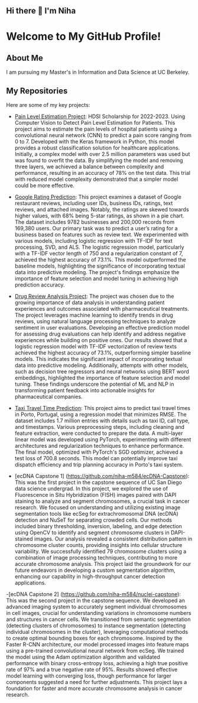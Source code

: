 ## Hi there 👋 I'm Niha

# Welcome to My GitHub Profile!

## About Me
I am pursuing my Master's in Information and Data Science at UC Berkeley. 

## My Repositories
Here are some of my key projects:

- [Pain Level Estimation Project](https://github.com/niha-m584/2022-2023_HDSI_Project): HDSI Scholarship for 2022-2023. Using Computer Vision to Detect Pain Level Estimation for Patients. This project aims to estimate the pain levels of hospital patients using a convolutional neural network (CNN) to predict a pain score ranging from 0 to 7. Developed with the Keras framework in Python, this model provides a robust classification solution for healthcare applications. Initially, a complex model with over 2.5 million parameters was used but was found to overfit the data. By simplifying the model and removing three layers, we achieved a balance between complexity and performance, resulting in an accuracy of 78% on the test data. This trial with reduced model complexity demonstrated that a simpler model could be more effective.
  
- [Google Rating Prediction](https://github.com/niha-m584/google_rating_prediction): This project examines a dataset of Google restaurant reviews, including user IDs, business IDs, ratings, text reviews, and attached images. Notably, the ratings are skewed towards higher values, with 68% being 5-star ratings, as shown in a pie chart. The dataset includes 9782 businesses and 200,000 records from 169,380 users. Our primary task was to predict a user’s rating for a business based on features such as review text. We experimented with various models, including logistic regression with TF-IDF for text processing, SVD, and ALS. The logistic regression model, particularly with a TF-IDF vector length of 750 and a regularization constant of 7, achieved the highest accuracy of 73.1%. This model outperformed the baseline models, highlighting the significance of incorporating textual data into predictive modeling. The project's findings emphasize the importance of feature selection and model tuning in achieving high prediction accuracy.
  
- [Drug Review Analysis Project](https://github.com/niha-m584/DrugReviewAnalysisProject): The project was chosen due to the growing importance of data analysis in understanding patient experiences and outcomes associated with pharmaceutical treatments. The project leverages machine learning to identify trends in drug reviews, using natural language processing techniques to analyze sentiment in user evaluations. Developing an effective prediction model for assessing drug evaluations can help identify and address negative experiences while building on positive ones. Our results showed that a logistic regression model with TF-IDF vectorization of review texts achieved the highest accuracy of 73.1%, outperforming simpler baseline models. This indicates the significant impact of incorporating textual data into predictive modeling. Additionally, attempts with other models, such as decision tree regressors and neural networks using BERT word embeddings, highlighted the importance of feature selection and model tuning. These findings underscore the potential of ML and NLP in transforming patient feedback into actionable insights for pharmaceutical companies.

- [Taxi Travel Time Prediction](https://github.com/niha-m584/kaggle_competition_sp23): This project aims to predict taxi travel times in Porto, Portugal, using a regression model that minimizes RMSE. The dataset includes 1.7 million entries with details such as taxi ID, call type, and timestamps. Various preprocessing steps, including cleaning and feature extraction, were conducted to prepare the data. A multi-layer linear model was developed using PyTorch, experimenting with different architectures and regularization techniques to enhance performance. The final model, optimized with PyTorch's SGD optimizer, achieved a test loss of 700.8 seconds. This model can potentially improve taxi dispatch efficiency and trip planning accuracy in Porto's taxi system.
  
- [ecDNA Capstone 1] (https://github.com/niha-m584/ecDNA-Capstone): This was the first project in the capstone sequence of UC San Diego data science undergrad. In this project, we explored the use of Fluorescence in Situ Hybridization (FISH) images paired with DAPI staining to analyze and segment chromosomes, a crucial task in cancer research. We focused on understanding and utilizing existing image segmentation tools like ecSeg for extrachromosomal DNA (ecDNA) detection and NuSeT for separating crowded cells. Our methods included binary thresholding, inversion, labeling, and edge detection using OpenCV to identify and segment chromosome clusters in DAPI-stained images. Our analysis revealed a consistent distribution pattern in chromosome cluster counts, providing insights into cellular structure variability. We successfully identified 79 chromosome clusters using a combination of image processing techniques, contributing to more accurate chromosome analysis. This project laid the groundwork for our future endeavors in developing a custom segmentation algorithm, enhancing our capability in high-throughput cancer detection applications.

-[ecDNA Capstone 2] (https://github.com/niha-m584/nuclei-capstone): This was the second project in the capstone sequence. We developed an advanced imaging system to accurately segment individual chromosomes in cell images, crucial for understanding variations in chromosome numbers and structures in cancer cells. We transitioned from semantic segmentation (detecting clusters of chromosomes) to instance segmentation (detecting individual chromosomes in the cluster), leveraging computational methods to create optimal bounding boxes for each chromosome. Inspired by the Faster R-CNN architecture, our model processed images into feature maps using a pre-trained convolutional neural network from ecSeg. We trained the model using the Adam optimization algorithm and validated performance with binary cross-entropy loss, achieving a high true positive rate of 97% and a true negative rate of 95%. Results showed effective model learning with converging loss, though performance for larger components suggested a need for further adjustments. This project lays a foundation for faster and more accurate chromosome analysis in cancer research.





